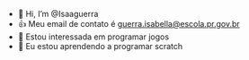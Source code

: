 - 👋 Hi, I’m @Isaaguerra
- :+1: Meu email de contato é guerra.isabella@escola.pr.gov.br 
- 👀 Estou interessada em programar jogos
- 🌱 Eu estou aprendendo a programar scratch


<!---
Isaaguerra/Isaaguerra is a ✨ special ✨ repository because its `README.md` (this file) appears on your GitHub profile.
You can click the Preview link to take a look at your changes.
--->
